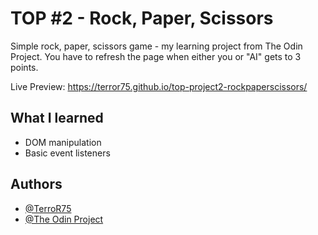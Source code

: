 # TOP #2 - Rock, Paper, Scissors

Simple rock, paper, scissors game - my learning project from The Odin Project.
You have to refresh the page when either you or "AI" gets to 3 points.

Live Preview: https://terror75.github.io/top-project2-rockpaperscissors/

## What I learned

- DOM manipulation
- Basic event listeners

## Authors

- [@TerroR75](https://github.com/TerroR75)
- [@The Odin Project](https://www.theodinproject.com)

